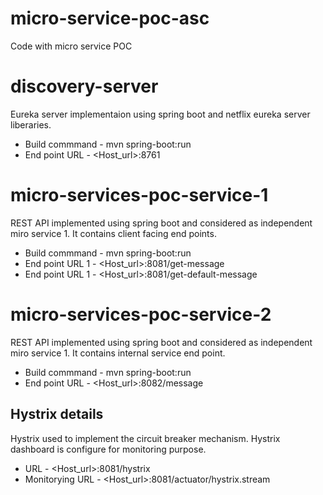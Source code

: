 # micro-service-poc-asc
Code with micro service POC


# discovery-server
Eureka server implementaion using spring boot and netflix eureka server liberaries. 
* Build commmand    -  mvn spring-boot:run
* End point URL     - <Host_url>:8761

# micro-services-poc-service-1
REST API implemented using spring boot and considered as independent miro service 1. It contains client facing end points. 
* Build commmand    -  mvn spring-boot:run
* End point URL 1   - <Host_url>:8081/get-message
* End point URL 1   - <Host_url>:8081/get-default-message
  
# micro-services-poc-service-2
REST API implemented using spring boot and considered as independent miro service 1. It contains internal service end point.
* Build commmand    -  mvn spring-boot:run
* End point URL     - <Host_url>:8082/message


## Hystrix details
Hystrix used to implement the circuit breaker mechanism. Hystrix dashboard is configure for monitoring purpose.
* URL             - <Host_url>:8081/hystrix
* Monitorying URL - <Host_url>:8081/actuator/hystrix.stream
